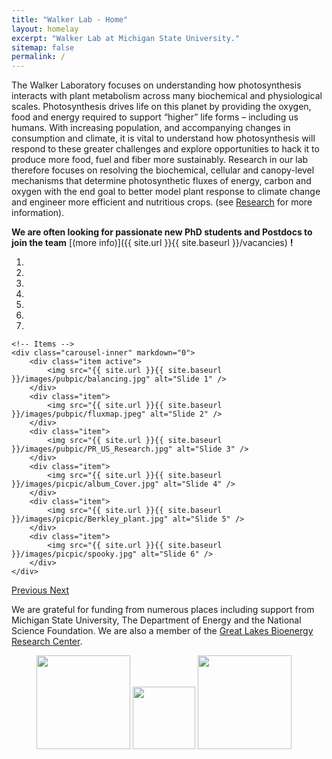 ```yaml
---
title: "Walker Lab - Home"
layout: homelay
excerpt: "Walker Lab at Michigan State University."
sitemap: false
permalink: /
---
```


The Walker Laboratory focuses on understanding how photosynthesis interacts with plant metabolism across many biochemical and physiological scales. Photosynthesis drives life on this planet by providing the oxygen, food and energy required to support “higher” life forms – including us humans. With increasing population, and accompanying changes in consumption and climate, it is vital to understand how photosynthesis will respond to these greater challenges and explore opportunities to hack it to produce more food, fuel and fiber more sustainably. Research in our lab therefore focuses on resolving the biochemical, cellular and canopy-level mechanisms that determine photosynthetic fluxes of energy, carbon and oxygen with the end goal to better model plant response to climate change and engineer more efficient and nutritious crops. (see [Research](research) for more information).

 **We are often looking for passionate new PhD students and Postdocs to join the team** [(more info)]({{ site.url }}{{ site.baseurl }}/vacancies) **!**

<div markdown="0" id="carousel" class="carousel slide" data-ride="carousel" data-interval="4000" data-pause="hover" >
    <!-- Menu -->
    <ol class="carousel-indicators">
        <li data-target="#carousel" data-slide-to="0" class="active"></li>
        <li data-target="#carousel" data-slide-to="1"></li>
        <li data-target="#carousel" data-slide-to="2"></li>
        <li data-target="#carousel" data-slide-to="3"></li>
        <li data-target="#carousel" data-slide-to="4"></li>
        <li data-target="#carousel" data-slide-to="5"></li>
        <li data-target="#carousel" data-slide-to="6"></li>
    </ol>

    <!-- Items -->
    <div class="carousel-inner" markdown="0">
        <div class="item active">
            <img src="{{ site.url }}{{ site.baseurl }}/images/pubpic/balancing.jpg" alt="Slide 1" />
        </div>
        <div class="item">
            <img src="{{ site.url }}{{ site.baseurl }}/images/pubpic/fluxmap.jpeg" alt="Slide 2" />
        </div>
        <div class="item">
            <img src="{{ site.url }}{{ site.baseurl }}/images/pubpic/PR_US_Research.jpg" alt="Slide 3" />
        </div>
        <div class="item">
            <img src="{{ site.url }}{{ site.baseurl }}/images/picpic/album_Cover.jpg" alt="Slide 4" />
        </div>
        <div class="item">
            <img src="{{ site.url }}{{ site.baseurl }}/images/picpic/Berkley_plant.jpg" alt="Slide 5" />
        </div>
        <div class="item">
            <img src="{{ site.url }}{{ site.baseurl }}/images/picpic/spooky.jpg" alt="Slide 6" />
        </div>
    </div>
  <a class="left carousel-control" href="#carousel" role="button" data-slide="prev">
    <span class="glyphicon glyphicon-chevron-left" aria-hidden="true"></span>
    <span class="sr-only">Previous</span>
  </a>
  <a class="right carousel-control" href="#carousel" role="button" data-slide="next">
    <span class="glyphicon glyphicon-chevron-right" aria-hidden="true"></span>
    <span class="sr-only">Next</span>
  </a>
</div>


We are grateful for funding from numerous places including support from Michigan State University, The Department of Energy and the National Science Foundation. We are also a member of the <a href="https://www.glbrc.org/">Great Lakes Bioenergy Research Center</a>.

<figure class="third">
  <!-- <img src="{{ site.url }}{{ site.baseurl }}/images/logopic/Logo_Spartan.jpg" style="width: 25x"> -->
  <img src="{{ site.url }}{{ site.baseurl }}/images/logopic/Logo_DOE.jpg" style="width: 150px">
  <img src="{{ site.url }}{{ site.baseurl }}/images/logopic/Logo_NSF.png" style="width: 100px">
  <img src="{{ site.url }}{{ site.baseurl }}/images/logopic/Logo_GLBRC.jpg" style="width: 150px">
</figure>
